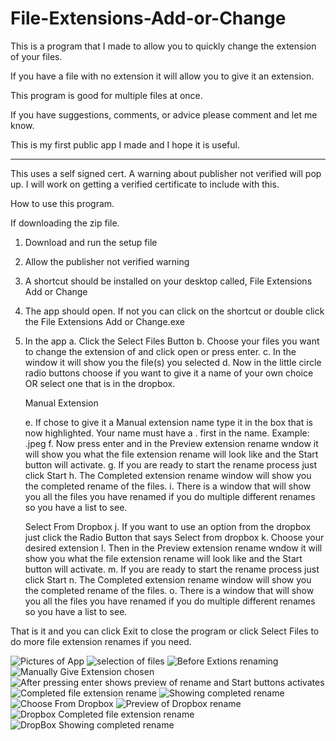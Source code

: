 # File-Extensions-Add-or-Change

This is a program that I made to allow you to quickly change the extension of your files.

If you have a file with no extension it will allow you to give it an extension.

This program is good for multiple files at once.

If you have suggestions, comments, or advice please comment and let me know.

This is my first public app I made and I hope it is useful.

**********************************************************
This uses a self signed cert. A warning about publisher not verified will pop up. I will work on getting a verified certificate to include with this.



How to use this program.

If downloading the zip file.

1) Download and run the setup file
2) Allow the publisher not verified warning
3) A shortcut should be installed on your desktop called, File Extensions Add or Change
4) The app should open. If not you can click on the shortcut or double click the File Extensions Add or Change.exe
5) In the app 
      a. Click the Select Files Button
      b. Choose your files you want to change the extension of and click open or press enter.
      c. In the window it will show you the file(s) you selected
      d. Now in the little circle radio buttons choose if you want to give it a name of your own choice OR select one that is in the dropbox. 
      
      Manual Extension
      
      e. If chose to give it a Manual extension name type it in the box that is now highlighted. Your name must have a . first in the name. Example:  .jpeg
      f. Now press enter and in the Preview extension rename wndow it will show you what the file extension rename will look like and the Start button will activate.
      g. If you are ready to start the rename process just click Start
      h. The Completed extension rename window will show you the completed rename of the files. 
      i. There is a window that will show you all the files you have renamed if you do multiple different renames so you have a list to see.
      
      Select From Dropbox
      j. If you want to use an option from the dropbox just click the Radio Button that says Select from dropbox
      k. Choose your desired extension
      l. Then in the Preview extension rename wndow it will show you what the file extension rename will look like and the Start button will activate.
      m. If you are ready to start the rename process just click Start
      n. The Completed extension rename window will show you the completed rename of the files. 
      o. There is a window that will show you all the files you have renamed if you do multiple different renames so you have a list to see.
      
 That is it and you can click Exit to close the program or click Select Files to do more file extension renames if you need.
 
![Pictures of App](https://user-images.githubusercontent.com/35787772/131411639-0ce66ea3-a085-420c-b444-57d3287e918a.JPG)
![selection of files](https://user-images.githubusercontent.com/35787772/131411702-1c8a3dfa-8b7c-4943-8e5b-75680a2eedbc.JPG)
![Before Extions renaming](https://user-images.githubusercontent.com/35787772/131411783-04e60168-be8b-4a0e-a55a-40953fd614c7.JPG)
![Manually Give Extension chosen](https://user-images.githubusercontent.com/35787772/131412115-ad491d0e-8173-401d-9268-b2ec545e7bf0.JPG)
![After pressing enter shows preview of rename and Start buttons activates](https://user-images.githubusercontent.com/35787772/131411746-7d3c68ed-b4a4-4ad4-b3d7-c4426c70765c.JPG)
![Completed file extension rename](https://user-images.githubusercontent.com/35787772/131411855-143b4687-e60a-450c-a4f0-6f83adc0768a.JPG)
![Showing completed rename](https://user-images.githubusercontent.com/35787772/131411896-05c4f294-e2c2-4280-abc6-089f1752d849.JPG)
![Choose From Dropbox](https://user-images.githubusercontent.com/35787772/131412162-83d34dd4-7dc4-4a08-93aa-bc29e7aa3288.JPG)
![Preview of Dropbox rename](https://user-images.githubusercontent.com/35787772/131412173-b8272b5f-91b2-4953-b837-72e0be2793dd.JPG)
![Dropbox Completed file extension rename](https://user-images.githubusercontent.com/35787772/131412185-f12b3f35-6ba5-4c89-8300-13d96808dddc.JPG)
![DropBox Showing completed rename](https://user-images.githubusercontent.com/35787772/131412189-5d5a4f9e-8e94-41e3-b7e7-6dc42443e42a.JPG)






      
      
      
      
      
      

